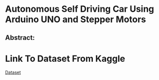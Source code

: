 # Autonomous Self Driving Car Using Arduino UNO and Stepper Motors
## Abstract:




# Link To Dataset From Kaggle

[Dataset](https://www.kaggle.com/datasets/karthika95/pedestrian-detection)
